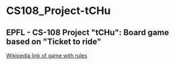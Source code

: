 # CS108_Project-tCHu

## EPFL - CS-108 Project "tCHu": Board game based on "Ticket to ride"

[Wikipedia link of game with rules](https://en.m.wikipedia.org/wiki/Ticket_to_Ride_(board_game))
